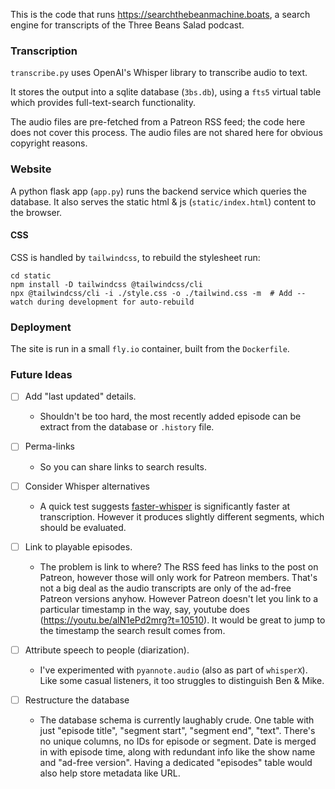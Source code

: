 This is the code that runs https://searchthebeanmachine.boats, a search engine for transcripts of the Three Beans Salad podcast.

### Transcription
`transcribe.py` uses OpenAI's Whisper library to transcribe audio to text.

It stores the output into a sqlite database (`3bs.db`), using a `fts5` virtual table which provides full-text-search functionality.

The audio files are pre-fetched from a Patreon RSS feed; the code here does not cover this process. The audio files are not shared here for obvious copyright reasons. 

### Website
A python flask app (`app.py`) runs the backend service which queries the database. It also serves the static html & js (`static/index.html`) content to the browser.

#### CSS
CSS is handled by `tailwindcss`, to rebuild the stylesheet run:
```
cd static
npm install -D tailwindcss @tailwindcss/cli
npx @tailwindcss/cli -i ./style.css -o ./tailwind.css -m  # Add --watch during development for auto-rebuild
```

### Deployment
The site is run in a small `fly.io` container, built from the `Dockerfile`.

### Future Ideas
 - [ ] Add "last updated" details.
   - Shouldn't be too hard, the most recently added episode can be extract from the database or `.history` file.
 - [ ] Perma-links
   - So you can share links to search results.

 - [ ] Consider Whisper alternatives
   - A quick test suggests [faster-whisper](https://github.com/SYSTRAN/faster-whisper) is significantly faster at transcription. However it produces slightly different segments, which should be evaluated.
 - [ ] Link to playable episodes.
    - The problem is link to where? The RSS feed has links to the post on Patreon, however those will only work for Patreon members. That's not a big deal as the audio transcripts are only of the ad-free Patreon versions anyhow. However Patreon doesn't let you link to a particular timestamp in the way, say, youtube does (https://youtu.be/alN1ePd2mrg?t=10510). It would be great to jump to the timestamp the search result comes from.
 - [ ] Attribute speech to people (diarization).
   -  I've experimented with `pyannote.audio` (also as part of `whisperX`). Like some casual listeners, it too struggles to distinguish Ben & Mike.
 - [ ] Restructure the database
     -  The database schema is currently laughably crude. One table with just "episode title", "segment start", "segment end", "text". There's no unique columns, no IDs for episode or segment. Date is merged in with episode time, along with redundant info like the show name and "ad-free version". Having a dedicated "episodes" table would also help store metadata like URL.
